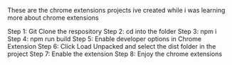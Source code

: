 These are the chrome extensions projects ive created while i was learning more about chrome extensions 

Step 1: Git Clone the respository 
Step 2: cd into the folder 
Step 3: npm i 
Step 4: npm run build 
Step 5: Enable developer options in Chrome Extension 
Step 6: Click Load Unpacked and select the dist folder in the project 
Step 7: Enable the extension 
Step 8: Enjoy the chrome extensions
